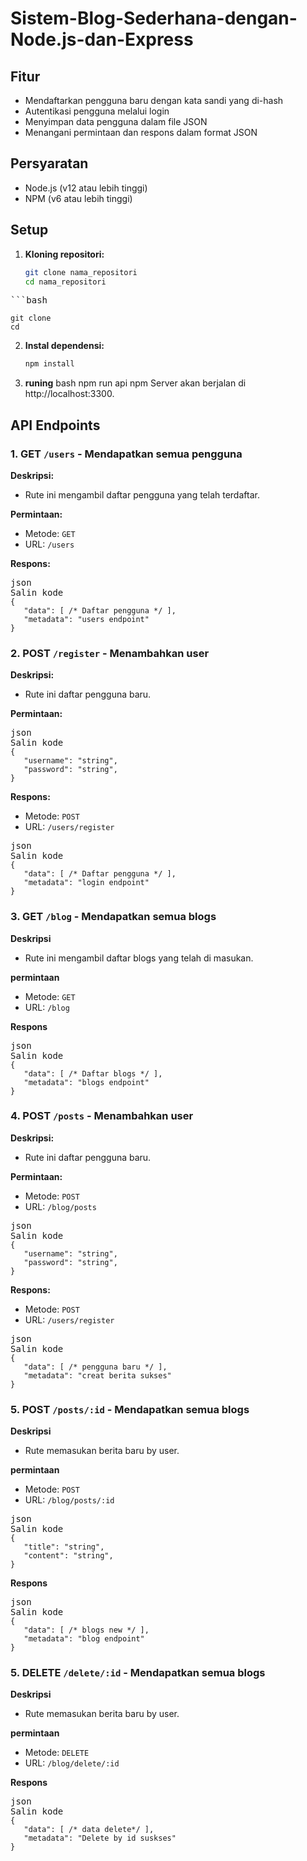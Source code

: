 # Sistem-Blog-Sederhana-dengan-Node.js-dan-Express

## Fitur

* Mendaftarkan pengguna baru dengan kata sandi yang di-hash
* Autentikasi pengguna melalui login
* Menyimpan data pengguna dalam file JSON
* Menangani permintaan dan respons dalam format JSON

## Persyaratan

* Node.js (v12 atau lebih tinggi)
* NPM (v6 atau lebih tinggi)

## Setup

1. **Kloning repositori:**
   ```bash
   git clone nama_repositori
   cd nama_repositori

<pre><div dir="auto"><div dir="auto"><div dir="auto"><div dir="auto"><span>```bash</span></div></div></div><div dir="ltr"><code>
git clone 
cd</code></div></div></pre>

2. **Instal dependensi:**
   ```bash
   npm install
3. **runing**
   bash
   npm run api
   npm
   Server akan berjalan di http://localhost:3300.

## API Endpoints

### 1. **GET `/users`** - Mendapatkan semua pengguna

**Deskripsi:**

* Rute ini mengambil daftar pengguna yang telah terdaftar.

**Permintaan:**

* Metode: `GET`
* URL: `/users`

**Respons:**

<pre><div dir="auto"><div dir="auto">json</div><div dir="auto"><div dir="auto"><div dir="auto"><span>Salin kode</span></div></div></div><div dir="ltr"><code>{
   "data": [ /* Daftar pengguna */ ],
   "metadata": "users endpoint"
}
</code></div></div></pre>

### 2. **POST `/register`** - Menambahkan user

**Deskripsi:**

* Rute ini daftar pengguna baru.

**Permintaan:**

<pre><div dir="auto"><div dir="auto">json</div><div dir="auto"><div dir="auto"><div dir="auto"><span>Salin kode</span></div></div></div><div dir="ltr"><code>{
   "username": "string",
   "password": "string",
}
</code></div></div></pre>

**Respons:**

* Metode: `POST`
* URL: `/users/register`

<pre><div dir="auto"><div dir="auto">json</div><div dir="auto"><div dir="auto"><div dir="auto"><span>Salin kode</span></div></div></div><div dir="ltr"><code>{
   "data": [ /* Daftar pengguna */ ],
   "metadata": "login endpoint"
}
</code></div></div></pre>

### 3. **GET `/blog`**  - Mendapatkan semua blogs

**Deskripsi**

* Rute ini mengambil daftar blogs yang telah di masukan.

**permintaan**

* Metode: `GET`
* URL: `/blog`

**Respons**

<pre><div dir="auto"><div dir="auto">json</div><div dir="auto"><div dir="auto"><div dir="auto"><span>Salin kode</span></div></div></div><div dir="ltr"><code>{
   "data": [ /* Daftar blogs */ ],
   "metadata": "blogs endpoint"
}
</code></div></div></pre>

### 4. **POST `/posts`** - Menambahkan user

**Deskripsi:**

* Rute ini daftar pengguna baru.

**Permintaan:**

* Metode: `POST`
* URL: `/blog/posts`

<pre><div dir="auto"><div dir="auto">json</div><div dir="auto"><div dir="auto"><div dir="auto"><span>Salin kode</span></div></div></div><div dir="ltr"><code>{
   "username": "string",
   "password": "string",
}
</code></div></div></pre>

**Respons:**

* Metode: `POST`
* URL: `/users/register`

<pre><div dir="auto"><div dir="auto">json</div><div dir="auto"><div dir="auto"><div dir="auto"><span>Salin kode</span></div></div></div><div dir="ltr"><code>{
   "data": [ /* pengguna baru */ ],
   "metadata": "creat berita sukses"
}
</code></div></div></pre>

### 5. **POST `/posts/:id`**  - Mendapatkan semua blogs

**Deskripsi**

* Rute memasukan berita baru by user.

**permintaan**

* Metode: `POST`
* URL: `/blog/posts/:id`

<pre><div dir="auto"><div dir="auto">json</div><div dir="auto"><div dir="auto"><div dir="auto"><span>Salin kode</span></div></div></div><div dir="ltr"><code>{
   "title": "string",
   "content": "string",
}
</code></div></div></pre>

**Respons**

<pre><div dir="auto"><div dir="auto">json</div><div dir="auto"><div dir="auto"><div dir="auto"><span>Salin kode</span></div></div></div><div dir="ltr"><code>{
   "data": [ /* blogs new */ ],
   "metadata": "blog endpoint"
}
</code></div></div></pre>

### 5. **DELETE `/delete/:id`**  - Mendapatkan semua blogs

**Deskripsi**

* Rute memasukan berita baru by user.

**permintaan**

* Metode: `DELETE`
* URL: `/blog/delete/:id`

**Respons**

<pre><div dir="auto"><div dir="auto">json</div><div dir="auto"><div dir="auto"><div dir="auto"><span>Salin kode</span></div></div></div><div dir="ltr"><code>{
   "data": [ /* data delete*/ ],
   "metadata": "Delete by id suskses"
}
</code></div></div></pre>


